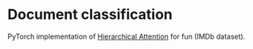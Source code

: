 # Document classification
PyTorch implementation of [Hierarchical Attention](https://www.cs.cmu.edu/~./hovy/papers/16HLT-hierarchical-attention-networks.pdf) for fun (IMDb dataset).
